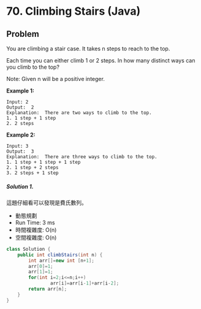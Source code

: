 #  70. Climbing Stairs (Java)

## Problem

You are climbing a stair case. It takes n steps to reach to the top.

Each time you can either climb 1 or 2 steps. In how many distinct ways can you climb to the top?

Note: Given n will be a positive integer.


**Example 1:**
```
Input: 2
Output:  2
Explanation:  There are two ways to climb to the top.
1. 1 step + 1 step
2. 2 steps
```
**Example 2:**
```
Input: 3
Output:  3
Explanation:  There are three ways to climb to the top.
1. 1 step + 1 step + 1 step
2. 1 step + 2 steps
3. 2 steps + 1 step
```

##### Solution 1.

這題仔細看可以發現是費氏數列。

- 動態規劃
- Run Time: 3 ms
- 時間複雜度: O(n)
- 空間複雜度: O(n)

```java
class Solution {
    public int climbStairs(int n) {
        int arr[]=new int [n+1];
        arr[0]=1;
        arr[1]=1;
        for(int i=2;i<=n;i++)
        		arr[i]=arr[i-1]+arr[i-2];
        return arr[n];
    }
}
```
